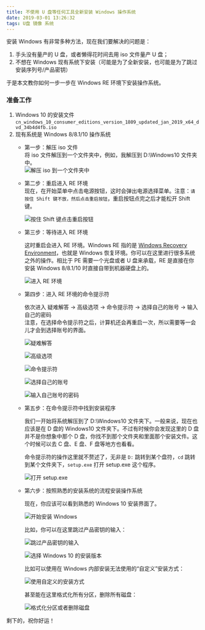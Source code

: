 ```yaml
---
title: 不使用 U 盘等任何工具全新安装 Windows 操作系统
date: 2019-03-01 13:26:32
tags: U盘 镜像 系统
---
```



安装 Windows 有非常多种方法，现在我们要解决的问题是：

1. 手头没有量产的 U 盘，或者懒得花时间去用 iso 文件量产 U 盘；
1. 不想在 Windows 现有系统下安装（可能是为了全新安装，也可能是为了跳过安装序列号/产品密钥）

于是本文教你如何一步一步在 Windows RE 环境下安装操作系统。


### 准备工作

1. Windows 10 的安装文件  `cn_windows_10_consumer_editions_version_1809_updated_jan_2019_x64_dvd_34b4d4fb.iso`
2. 现有系统是 Windows 8/8.1/10 操作系统
   - 第一步：解压 iso 文件  
     将 iso 文件解压到一个文件夹中，例如，我解压到 D:\Windows10 文件夹中。  
    ![解压 iso 到一个文件夹中](https://walterlv.com/static/posts/2019-01-17-19-33-15.png)

   - 第二步：重启进入 RE 环境  
      现在，在开始菜单中点击电源按钮，这时会弹出电源选择菜单。注意：`请按住 Shift 键不放，然后点击重启按钮`，重启按钮点完之后才能松开 Shift 键。  

      ![按住 Shift 键点击重启按钮](https://walterlv.com/static/posts/2019-01-17-19-34-56.png)

   - 第三步：等待进入 RE 环境  

      这时重启会进入 RE 环境。Windows RE 指的是 [Windows Recovery Environment](https://docs.microsoft.com/en-us/windows-hardware/manufacture/desktop/windows-recovery-environment--windows-re--technical-reference)，也就是 Windows 恢复环境。你可以在这里进行很多系统之外的操作。相比于 PE 需要一个光盘或者 U 盘来承载，RE 是直接在你安装 Windows 8/8.1/10 时直接自带到机器硬盘上的。

      ![进入 RE 环境](https://walterlv.com/static/posts/2019-01-17-19-38-03.png)

   - 第四步：进入 RE 环境的命令提示符

      依次进入 疑难解答 -> 高级选项 -> 命令提示符 -> 选择自己的账号 -> 输入自己的密码  
      注意，在选择命令提示符之后，计算机还会再重启一次，所以需要等一会儿才会到选择账号的界面。

      ![疑难解答](https://walterlv.com/static/posts/2019-01-17-19-44-59.png)

      ![高级选项](https://walterlv.com/static/posts/2019-01-17-19-46-03.png)

      ![命令提示符](https://walterlv.com/static/posts/2019-01-17-19-47-02.png)

      ![选择自己的账号](https://walterlv.com/static/posts/2019-01-17-19-52-19.png)

      ![输入自己账号的密码](https://walterlv.com/static/posts/2019-01-17-19-53-46.png)

   - 第五步：在命令提示符中找到安装程序

      我们一开始将系统解压到了 D:\Windows10 文件夹下。一般来说，现在也应该是在 D 盘的 Windows10 文件夹下。不过有时候你会发现这里的 D 盘并不是你想象中那个 D 盘，你找不到那个文件夹和里面那个安装文件。这个时候可以去 C 盘、E 盘、F 盘等地方也看看。

      命令提示符的操作这里就不赘述了，无非是 `D:` 跳转到某个盘符，`cd` 跳转到某个文件夹下，`setup.exe` 打开 setup.exe 这个程序。

      ![打开 setup.exe](https://walterlv.com/static/posts/2019-01-17-19-57-34.png)

   - 第六步：按照熟悉的安装系统的流程安装操作系统

      现在，你应该可以看到熟悉的 Windows 10 安装界面了。

      ![开始安装 Windows](https://walterlv.com/static/posts/2019-01-17-20-08-31.png)

      比如，你可以在这里跳过产品密钥的输入：

      ![跳过产品密钥的输入](https://walterlv.com/static/posts/2019-01-17-20-09-59.png)

      ![选择 Windows 10 的安装版本](https://walterlv.com/static/posts/2019-01-17-20-10-45.png)

      比如可以使用在 Windows 内部安装无法使用的“自定义”安装方式：

      ![使用自定义的安装方式](https://walterlv.com/static/posts/2019-01-17-20-11-17.png)

      甚至能在这里格式化所有分区，删除所有磁盘：

      ![格式化分区或者删除磁盘](https://walterlv.com/static/posts/2019-01-17-20-12-58.png)

剩下的，祝你好运！
